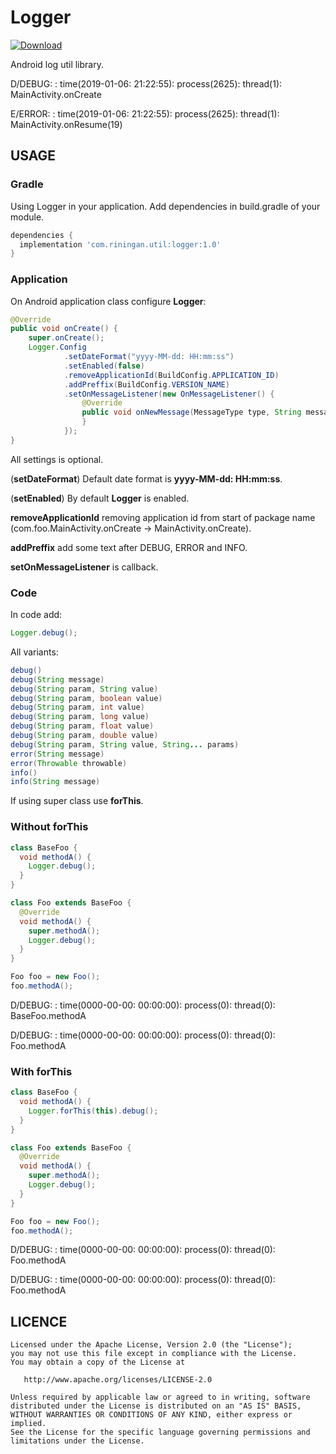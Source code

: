 # Logger

[ ![Download](https://api.bintray.com/packages/riningan/AndroidMaven/Logger/images/download.svg?version=1.0) ](https://bintray.com/riningan/AndroidMaven/Logger/1.0/link)

Android log util library.

D/DEBUG: <preffix>: time(2019-01-06: 21:22:55): process(2625): thread(1): MainActivity.onCreate
  
E/ERROR: <preffix>: time(2019-01-06: 21:22:55): process(2625): thread(1): MainActivity.onResume(19)


USAGE
---

### Gradle

Using Logger in your application.
Add dependencies in build.gradle of your module.

```groovy
dependencies {
  implementation 'com.riningan.util:logger:1.0'
}
```

### Application

On Android application class configure **Logger**:

```java
@Override
public void onCreate() {
    super.onCreate();
    Logger.Config
            .setDateFormat("yyyy-MM-dd: HH:mm:ss")
            .setEnabled(false)
            .removeApplicationId(BuildConfig.APPLICATION_ID)
            .addPreffix(BuildConfig.VERSION_NAME)
            .setOnMessageListener(new OnMessageListener() {
                @Override
                public void onNewMessage(MessageType type, String message) {
                }
            });
}
```

All settings is optional.

(**setDateFormat**) Default date format is **yyyy-MM-dd: HH:mm:ss**.

(**setEnabled**) By default **Logger** is enabled.

**removeApplicationId** removing application id from start of package name (com.foo.MainActivity.onCreate -> MainActivity.onCreate).

**addPreffix** add some text after DEBUG, ERROR and INFO.

**setOnMessageListener** is callback.

### Code

In code add:

```java
Logger.debug();
```

All variants:

```java
debug()
debug(String message)
debug(String param, String value)
debug(String param, boolean value)
debug(String param, int value)
debug(String param, long value)
debug(String param, float value)
debug(String param, double value)
debug(String param, String value, String... params)
error(String message)
error(Throwable throwable)
info()
info(String message)
```

If using super class use **forThis**.

### Without **forThis**

```java
class BaseFoo {
  void methodA() {
    Logger.debug();
  }
}

class Foo extends BaseFoo {
  @Override
  void methodA() {
    super.methodA();
    Logger.debug();
  }
}

Foo foo = new Foo();
foo.methodA();
```

D/DEBUG: : time(0000-00-00: 00:00:00): process(0): thread(0): BaseFoo.methodA

D/DEBUG: : time(0000-00-00: 00:00:00): process(0): thread(0): Foo.methodA

### With **forThis**

```java
class BaseFoo {
  void methodA() {
    Logger.forThis(this).debug();
  }
}

class Foo extends BaseFoo {
  @Override
  void methodA() {
    super.methodA();
    Logger.debug();
  }
}

Foo foo = new Foo();
foo.methodA();
```

D/DEBUG: : time(0000-00-00: 00:00:00): process(0): thread(0): Foo.methodA

D/DEBUG: : time(0000-00-00: 00:00:00): process(0): thread(0): Foo.methodA


LICENCE
-----

  	Licensed under the Apache License, Version 2.0 (the "License");
	you may not use this file except in compliance with the License.
	You may obtain a copy of the License at
	
	   http://www.apache.org/licenses/LICENSE-2.0
	
	Unless required by applicable law or agreed to in writing, software
	distributed under the License is distributed on an "AS IS" BASIS,
	WITHOUT WARRANTIES OR CONDITIONS OF ANY KIND, either express or implied.
	See the License for the specific language governing permissions and
	limitations under the License.
